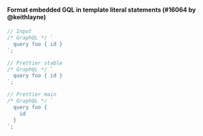 #### Format embedded GQL in template literal statements (#16064 by @keithlayne)

<!-- prettier-ignore -->
```jsx
// Input
/* GraphQL */ `
  query foo { id }
`;

// Prettier stable
/* GraphQL */ `
  query foo { id }
`;

// Prettier main
/* GraphQL */ `
  query foo {
    id
  }
`;
```
